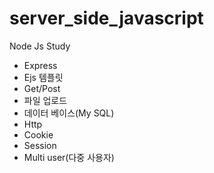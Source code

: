 # server_side_javascript

Node Js Study<br>
- Express <br>
- Ejs 템플릿<br>
- Get/Post<br>
- 파일 업로드<br>
- 데이터 베이스(My SQL)<br>
- Http<br>
- Cookie<br>
- Session<br>
- Multi user(다중 사용자)<br>
